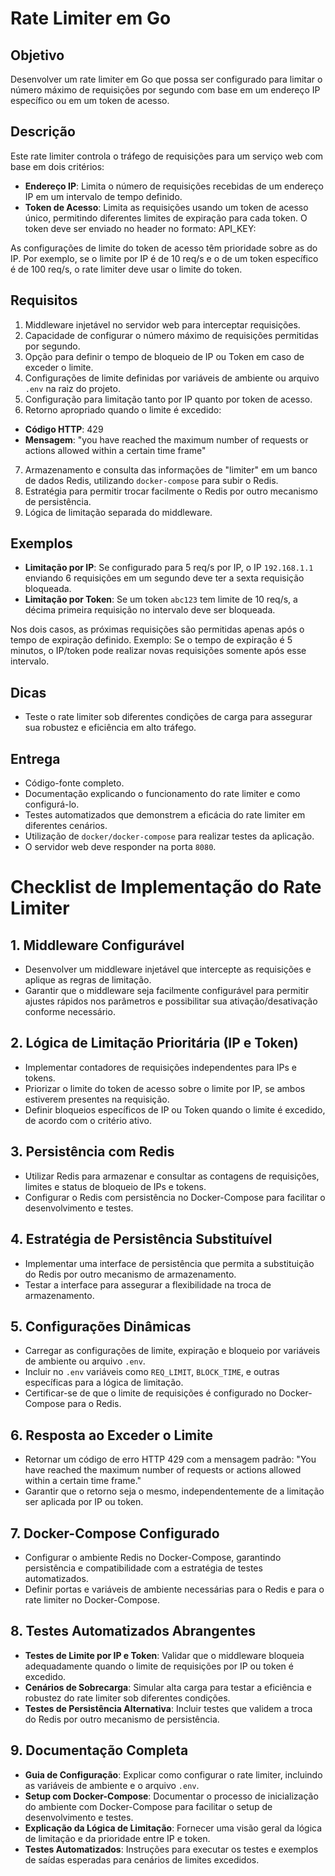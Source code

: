 # Rate Limiter em Go

## Objetivo
Desenvolver um rate limiter em Go que possa ser configurado para limitar o número máximo de requisições por segundo com base em um endereço IP específico ou em um token de acesso.

## Descrição
Este rate limiter controla o tráfego de requisições para um serviço web com base em dois critérios:
- **Endereço IP**: Limita o número de requisições recebidas de um endereço IP em um intervalo de tempo definido.
- **Token de Acesso**: Limita as requisições usando um token de acesso único, permitindo diferentes limites de expiração para cada token. O token deve ser enviado no header no formato: API_KEY: <TOKEN>

As configurações de limite do token de acesso têm prioridade sobre as do IP. Por exemplo, se o limite por IP é de 10 req/s e o de um token específico é de 100 req/s, o rate limiter deve usar o limite do token.

## Requisitos
1. Middleware injetável no servidor web para interceptar requisições.
2. Capacidade de configurar o número máximo de requisições permitidas por segundo.
3. Opção para definir o tempo de bloqueio de IP ou Token em caso de exceder o limite.
4. Configurações de limite definidas por variáveis de ambiente ou arquivo `.env` na raiz do projeto.
5. Configuração para limitação tanto por IP quanto por token de acesso.
6. Retorno apropriado quando o limite é excedido:
- **Código HTTP**: 429
- **Mensagem**: "you have reached the maximum number of requests or actions allowed within a certain time frame"
7. Armazenamento e consulta das informações de "limiter" em um banco de dados Redis, utilizando `docker-compose` para subir o Redis.
8. Estratégia para permitir trocar facilmente o Redis por outro mecanismo de persistência.
9. Lógica de limitação separada do middleware.

## Exemplos
- **Limitação por IP**: Se configurado para 5 req/s por IP, o IP `192.168.1.1` enviando 6 requisições em um segundo deve ter a sexta requisição bloqueada.
- **Limitação por Token**: Se um token `abc123` tem limite de 10 req/s, a décima primeira requisição no intervalo deve ser bloqueada.

Nos dois casos, as próximas requisições são permitidas apenas após o tempo de expiração definido. Exemplo: Se o tempo de expiração é 5 minutos, o IP/token pode realizar novas requisições somente após esse intervalo.

## Dicas
- Teste o rate limiter sob diferentes condições de carga para assegurar sua robustez e eficiência em alto tráfego.

## Entrega
- Código-fonte completo.
- Documentação explicando o funcionamento do rate limiter e como configurá-lo.
- Testes automatizados que demonstrem a eficácia do rate limiter em diferentes cenários.
- Utilização de `docker/docker-compose` para realizar testes da aplicação.
- O servidor web deve responder na porta `8080`.

# Checklist de Implementação do Rate Limiter

## 1. Middleware Configurável
- Desenvolver um middleware injetável que intercepte as requisições e aplique as regras de limitação.
- Garantir que o middleware seja facilmente configurável para permitir ajustes rápidos nos parâmetros e possibilitar sua ativação/desativação conforme necessário.

## 2. Lógica de Limitação Prioritária (IP e Token)
- Implementar contadores de requisições independentes para IPs e tokens.
- Priorizar o limite do token de acesso sobre o limite por IP, se ambos estiverem presentes na requisição.
- Definir bloqueios específicos de IP ou Token quando o limite é excedido, de acordo com o critério ativo.

## 3. Persistência com Redis
- Utilizar Redis para armazenar e consultar as contagens de requisições, limites e status de bloqueio de IPs e tokens.
- Configurar o Redis com persistência no Docker-Compose para facilitar o desenvolvimento e testes.

## 4. Estratégia de Persistência Substituível
- Implementar uma interface de persistência que permita a substituição do Redis por outro mecanismo de armazenamento.
- Testar a interface para assegurar a flexibilidade na troca de armazenamento.

## 5. Configurações Dinâmicas
- Carregar as configurações de limite, expiração e bloqueio por variáveis de ambiente ou arquivo `.env`.
- Incluir no `.env` variáveis como `REQ_LIMIT`, `BLOCK_TIME`, e outras específicas para a lógica de limitação.
- Certificar-se de que o limite de requisições é configurado no Docker-Compose para o Redis.

## 6. Resposta ao Exceder o Limite
- Retornar um código de erro HTTP 429 com a mensagem padrão: "You have reached the maximum number of requests or actions allowed within a certain time frame."
- Garantir que o retorno seja o mesmo, independentemente de a limitação ser aplicada por IP ou token.

## 7. Docker-Compose Configurado
- Configurar o ambiente Redis no Docker-Compose, garantindo persistência e compatibilidade com a estratégia de testes automatizados.
- Definir portas e variáveis de ambiente necessárias para o Redis e para o rate limiter no Docker-Compose.

## 8. Testes Automatizados Abrangentes
- **Testes de Limite por IP e Token**: Validar que o middleware bloqueia adequadamente quando o limite de requisições por IP ou token é excedido.
- **Cenários de Sobrecarga**: Simular alta carga para testar a eficiência e robustez do rate limiter sob diferentes condições.
- **Testes de Persistência Alternativa**: Incluir testes que validem a troca do Redis por outro mecanismo de persistência.

## 9. Documentação Completa
- **Guia de Configuração**: Explicar como configurar o rate limiter, incluindo as variáveis de ambiente e o arquivo `.env`.
- **Setup com Docker-Compose**: Documentar o processo de inicialização do ambiente com Docker-Compose para facilitar o setup de desenvolvimento e testes.
- **Explicação da Lógica de Limitação**: Fornecer uma visão geral da lógica de limitação e da prioridade entre IP e token.
- **Testes Automatizados**: Instruções para executar os testes e exemplos de saídas esperadas para cenários de limites excedidos.




